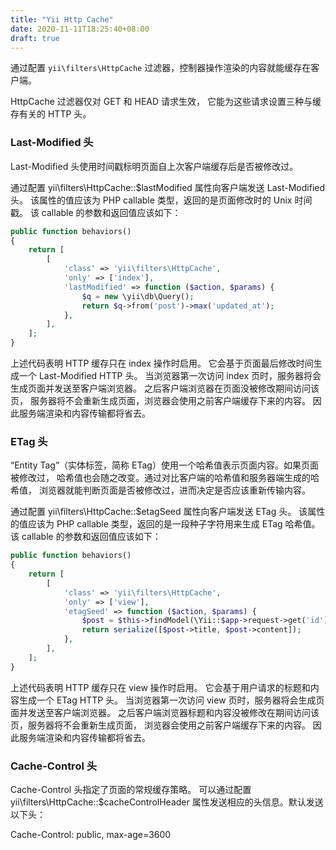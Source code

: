 ```yaml
---
title: "Yii Http Cache"
date: 2020-11-11T18:25:40+08:00
draft: true
---
```


通过配置 `yii\filters\HttpCache` 过滤器，控制器操作渲染的内容就能缓存在客户端。 

HttpCache 过滤器仅对 GET 和 HEAD 请求生效， 它能为这些请求设置三种与缓存有关的 HTTP 头。

### Last-Modified 头

Last-Modified 头使用时间戳标明页面自上次客户端缓存后是否被修改过。

通过配置 yii\filters\HttpCache::$lastModified 属性向客户端发送 Last-Modified 头。 该属性的值应该为 PHP callable 类型，返回的是页面修改时的 Unix 时间戳。 该 callable 的参数和返回值应该如下：

```php
public function behaviors()
{
    return [
        [
            'class' => 'yii\filters\HttpCache',
            'only' => ['index'],
            'lastModified' => function ($action, $params) {
                $q = new \yii\db\Query();
                return $q->from('post')->max('updated_at');
            },
        ],
    ];
}
```

上述代码表明 HTTP 缓存只在 index 操作时启用。 它会基于页面最后修改时间生成一个 Last-Modified HTTP 头。 当浏览器第一次访问 index 页时，服务器将会生成页面并发送至客户端浏览器。 之后客户端浏览器在页面没被修改期间访问该页， 服务器将不会重新生成页面，浏览器会使用之前客户端缓存下来的内容。 因此服务端渲染和内容传输都将省去。

### ETag 头

“Entity Tag”（实体标签，简称 ETag）使用一个哈希值表示页面内容。如果页面被修改过， 哈希值也会随之改变。通过对比客户端的哈希值和服务器端生成的哈希值， 浏览器就能判断页面是否被修改过，进而决定是否应该重新传输内容。

通过配置 yii\filters\HttpCache::$etagSeed 属性向客户端发送 ETag 头。 该属性的值应该为 PHP callable 类型，返回的是一段种子字符用来生成 ETag 哈希值。 该 callable 的参数和返回值应该如下：

```php
public function behaviors()
{
    return [
        [
            'class' => 'yii\filters\HttpCache',
            'only' => ['view'],
            'etagSeed' => function ($action, $params) {
                $post = $this->findModel(\Yii::$app->request->get('id'));
                return serialize([$post->title, $post->content]);
            },
        ],
    ];
}
```

上述代码表明 HTTP 缓存只在 view 操作时启用。 它会基于用户请求的标题和内容生成一个 ETag HTTP 头。 当浏览器第一次访问 view 页时，服务器将会生成页面并发送至客户端浏览器。 之后客户端浏览器标题和内容没被修改在期间访问该页，服务器将不会重新生成页面， 浏览器会使用之前客户端缓存下来的内容。 因此服务端渲染和内容传输都将省去。

### Cache-Control 头

Cache-Control 头指定了页面的常规缓存策略。 可以通过配置 yii\filters\HttpCache::$cacheControlHeader 属性发送相应的头信息。默认发送以下头：

Cache-Control: public, max-age=3600